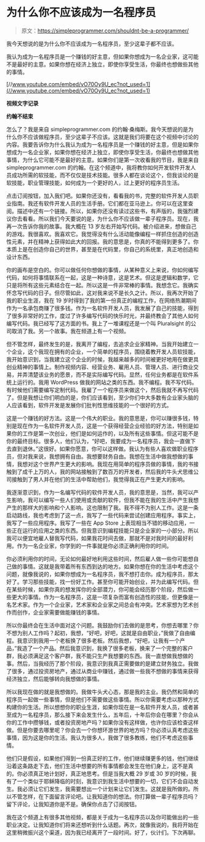 # 为什么你不应该成为一名程序员

> 原文：<https://simpleprogrammer.com/shouldnt-be-a-programmer/>

我今天想说的是为什么你不应该成为一名程序员，至少这辈子都不应该。

我认为成为一名程序员是一个赚钱的好主意，但如果你想成为一名企业家，这可能不是最好的主意。如果你想在经济上独立，即使你享受生活，你最终也想做些其他的事情。

[//www.youtube.com/embed/vO70Oy9U_ec?not_used=1](//www.youtube.com/embed/vO70Oy9U_ec?not_used=1)

**视频文字记录**

**约翰不结束**

怎么了？我是来自 simpleprogrammer.com 的约翰·桑梅斯。我今天想说的是为什么你不应该做程序员，至少这辈子不应该。这就是我们将要在这个视频中讨论的内容。我要告诉你为什么我认为成为一名程序员是一个赚钱的好主意，但是如果你想成为一名企业家，如果你想在经济上独立，即使你享受生活，你最终也想做其他事情，为什么它可能不是最好的主意。如果你们是第一次收看我的节目，我是来自 simpleprogrammer.com 的约翰。在这个频道中，我将教你如何开发软件开发人员成功所需的软技能，而不仅仅是技术技能。很多人都在谈论这个，但我谈论的是软技能，职业管理技能，如何成为一个更好的人，过上更好的程序员生活。

点击订阅按钮，加入我们吧。如果你还没有，看看我的书，完整的软件开发人员职业指南。我还有软件开发人员的生活手册。它们都在亚马逊上。你可以在这里查阅。描述中还有一个链接。所以，如果你还没有读过这些书，有声版的，我强烈建议你去看看。所以我们今天要说的是，为什么你不应该做一辈子程序员。现在，我再一次告诉你我的故事。我大概在 13 岁左右开始写代码。被介绍进来，想做自己的游戏。我很喜欢。我喜欢它。我觉得没有什么活动能像编程一样抓住创造的创造性元素，并在精神上获得如此大的回报。我的意思是，你真的不能得到更多了。你本质上是在创造你自己的世界，甚至是在代码里，你自己的系统里，真正地创造和设计东西。

你的画布是空白的。你可以做任何你想做的事情，从某种意义上来说，你如何编写代码，如何将事情联系在一起，这是一种诗意，这是艺术。但这是逻辑和数学，它只是将所有这些元素结合在一起。所以这是一件非常棒的事情。我想念它。我确实怀念写代码的日子。但尽管如此，这对我来说不是长久之计。所以，我再次开始了我的职业生涯，我在 19 岁时得到了我的第一份真正的编程工作，在网络热潮期间作为一名承包商赚了很多钱。作为一名软件开发人员，我发展了自己的技能，得到了很多非常好的工作，度过了许多编写代码的快乐时光，并最终教会了其他人如何编写代码。我已经写了这方面的书。我上了一堆课程还是一个叫 Pluralsight 的公司取消了我。另一个故事。我在频道上有一个视频。

但不管怎样，最终发生的是，我离开了编程，去追求企业家精神。当我开始建立一个企业，这个我现在拥有的企业，一个简单的程序员，围绕着教开发人员软技能，我开始意识到，当我建立这个企业的时候，我越来越多的时间被更好地用在做更具创业精神的事情上。制作视频内容、经营业务、雇用人员、管理人员、进行商业交易，并弄清楚该业务的愿景，而不是实际编写代码。显然，任何业务都是在软件系统上运行的。我用 WordPress 做我的网站之类的东西。我不编程。我不写代码。有时候他们需要编写定制代码。我雇了一个程序员来做这个，然后我就不再写代码了。但是我想让你们明白的是，你们应该看到，至少你们中大多数有企业家头脑的人应该看到，软件开发是发展你们批判性思维技能的一个很好的方式。

这是一个赚钱的好方法。这是一个伟大的职业。我的意思是，你可以赚很多钱，特别是现在作为一名软件开发人员，这是一个获得经营企业经验的好方法，特别是如果你的工作是第一次创业，他们是如何运作的，以及所有这些事情。但这可能不是你的最终目标。很多人，他们认为，“好吧，我要成为一名程序员，我会一直做下去直到退休。”这很好。如果你愿意，你可以这样做。我认为有些人喜欢做职业程序员，但对我来说，我想拥有自由。我想要财务自由。我想在生活中做我想做的事情，我想对这个世界产生更大的影响。我现在用简单的程序员做的事情，我的书接触到了成千上万的人，我的网站接触到了数百万的开发者，然后我的牛头犬思维公司接触到了男人并在他们的生活中帮助他们，我觉得我正在产生更大的影响。

我逐渐意识到，作为一名编写代码的软件开发人员，我的意思是，当然，我可以产生影响，我可以编写一些人们使用或贡献的软件，但我不能在我的生活中产生我想产生的那样大的影响和个人影响。这也限制了我。我不得不为别人工作。这是一条启动路线，我也考虑到了这一点，我写了一些代码来尝试创建应用程序。事实上，我写了一些应用程序。我写了一些在 App Store 上表现相当不错的移动应用，一些正在运行的应用之类的东西。但我意识到编程技能只是企业家的一小部分。所以我可以便宜地雇人替我写代码，如果我花时间去做，那就不是对我时间的最好利用。作为一名企业家，你学到的一件事就是你必须正确利用你的时间。

你必须利用你的时间，无论如何最好地利用这些时间，然后雇人做一些你可能想自己做的事情。这就是我带着所有东西到达的地方。如果你想在你的生活中考虑这个问题，就像我说的，如果你想成为一名程序员，我不想打击你。成为程序员，那太好了。学习那些技能，找一份好工作。甚至你可能开始创业，并为此编写代码。但在某些时候，如果你真的想发挥你的全部潜力，你可能会经历那个阶段，然后做一些更大的事情。作为一名程序员，这是一项复杂而富有创造性的技能，但更像是一名艺术家。作为一个企业家，艺术家和企业家之间总会有冲突。艺术家想为艺术创作而创作，企业家需要做能赚钱的事情。

所以你最终会在生活中面对这个问题。我鼓励你们去做的是思考，你想去哪里？你不想为别人工作吗？起初，我想，“好吧，好吧，这就是自由职业，”我做了自由编程。我意识到我用一个老板换了很多老板。然后我想，“好吧，让我有一个产品，”我造了一个产品。然后我意识到，我换了很多老板，换来了一个完整的客户群，我必须满足这个客户群，我不能只生产我想要的东西。我一直想做我想做的事。然后，当我经历了那个阶段，我意识到我真正需要做的是建立财务独立。我做了很多，通过投资房地产，通过从商业中赚钱，通过做一些我不想做的事情来获得经济独立，然后能够转向我想做的事情。

所以我现在做的就是我想做的。我做牛头犬心态，那是我的主业。我仍然和简单的程序员一起做一些事情，但是他们不需要做这些事情。所以你需要考虑以那种方式构建你的生活。所以想想你的职业生涯，如果你现在是一名软件开发人员，或者甚至成为一名程序员，那么接下来会发生什么，五年后，十年后你会在哪里？你会从你的工作中攒够钱，或者投资房地产吗？如果你没有这样做，也许你应该检查这样做。但是你要去哪里呢？你会去一个你想环游世界的地方吗？你必须认真考虑这些事情，因为这是你的生活。我认为很多人，我做了很多教练，他们不考虑这些事情。

他们只是假设，如果他们得到一份真正好的工作，他们继续赚更多的钱，他们继续沿着这条路走下去，他们生活中想要的所有事情都会发生在他们身上，这不是真的。你必须真正地计划好，真正地思考。但是当我大概 29 岁或 30 岁的时候，我有了一个类似于耶稣降临的时刻，我意识到我生活中想要的一切，它们不会自动发生。我必须让它们发生，我需要想出一个计划来让它们发生。这就是我所做的。所以不管怎样，在下面留言评论吧。让我知道你的想法。你打算做一辈子程序员吗？留下评论，让我知道你是不是。确保你点击了订阅按钮。

我在这个频道上有很多其他视频，都是关于成为一名程序员以及你可能做出的一些职业决定。让我知道你们将来还想听到什么话题。再次，就像我说的，我将开始在这里稍微振兴这个渠道，因为我已经离开了一段时间。好了，伙计们。下次再聊。
